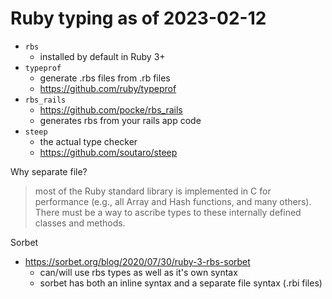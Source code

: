 # Ruby typing as of 2023-02-12

- `rbs`
    - installed by default in Ruby 3+
- `typeprof`
    - generate .rbs files from .rb files
    - https://github.com/ruby/typeprof
- `rbs_rails`
    - https://github.com/pocke/rbs_rails
    - generates rbs from your rails app code
- `steep`
    - the actual type checker
    - https://github.com/soutaro/steep

Why separate file?

> most of the Ruby standard library is implemented in C for performance (e.g.,
> all Array and Hash functions, and many others). There must be a way to ascribe
> types to these internally defined classes and methods.

Sorbet

- https://sorbet.org/blog/2020/07/30/ruby-3-rbs-sorbet
    - can/will use rbs types as well as it's own syntax
    - sorbet has both an inline syntax and a separate file syntax (.rbi files)
